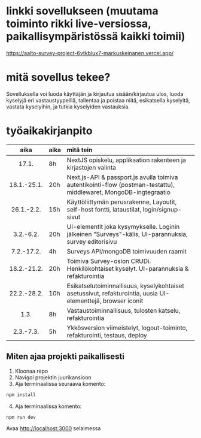 # linkki sovellukseen (muutama toiminto rikki live-versiossa, paikallisympäristössä kaikki toimii)

https://aalto-survey-project-6vtkblux7-markuskeinanen.vercel.app/


# mitä sovellus tekee?

Sovelluksella voi luoda käyttäjän ja kirjautua sisään/kirjautua ulos, luoda kyselyjä eri vastaustyypeillä, tallentaa ja poistaa niitä, esikatsella kyselyitä, vastata kyselyihin, ja tutkia kyselyiden vastauksia. 


# työaikakirjanpito

|     aika    | aika | mitä tein                                                                                                         |
| :---------: | :--- | :---------------------------------------------------------------------------------------------------------------- |
|     17.1.   | 8h   | NextJS opiskelu, applikaation rakenteen ja kirjastojen valinta                                                    |
| 18.1.-25.1. | 20h  | Next.js-API & passport.js avulla toimiva autentikointi-flow (postman-testattu), middlewaret, MongoDB-ingtegraatio |
| 26.1.-2.2.  | 15h  | Käyttöliittymän perusrakenne, Layoutit, self-host fontti, lataustilat, login/signup-sivut                         |
|  3.2.-6.2.  | 20h  | UI-elementit joka kysymykselle. Loginin jälkeinen "Surveys"-kälis, UI-parannuksia, survey editorisivu             |
| 7.2.-17.2.  | 4h   | Surveys API/mongoDB toimivuuden raamit                                                                            |
| 18.2.-21.2. | 20h  | Toimiva Survey-osion CRUDi. Henkilökohtaiset kyselyt. UI-parannuksia & refakturointia                             |
| 22.2.-28.2. | 10h  | Esikatselutoiminnallisuus, kyselykohtaiset asetussivut, refakturointia, uusia UI-elementtejä, browser iconit      |
|     1.3.    | 8h   | Vastaustoiminnallisuus, tulosten katselu, refakturointia                                                          |
|  2.3.-7.3.  | 5h   | Ykkösversion viimeistelyt, logout-toiminto, refakturointi, testaus, deploy                                        |


## Miten ajaa projekti paikallisesti

1. Kloonaa repo
2. Navigoi projektin juurikansioon
3. Aja terminaalissa seuraava komento:

```bash
npm install
```

4. Aja terminaalissa komento:

```bash
npm run dev
```

Avaa [http://localhost:3000](http://localhost:3000) selaimessa
